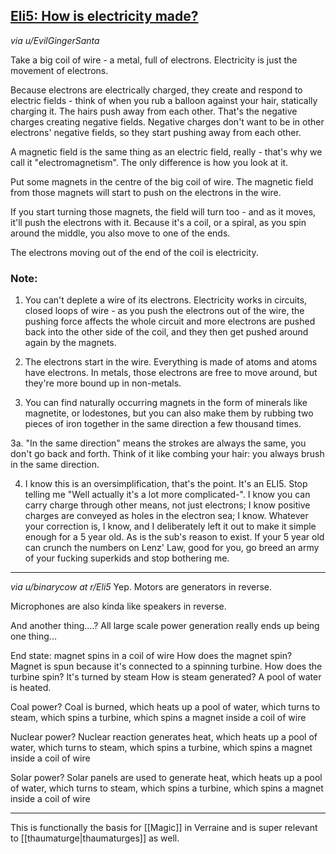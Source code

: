 ## [Eli5: How is electricity made?](https://www.reddit.com/r/explainlikeimfive/comments/kxqq97/eli5_after_seing_the_meme_of_a_guy_going_back_in/)
<cite>via u/EvilGingerSanta</cite>

Take a big coil of wire - a metal, full of electrons. Electricity is just the movement of electrons.

Because electrons are electrically charged, they create and respond to electric fields - think of when you rub a balloon against your hair, statically charging it. The hairs push away from each other. That's the negative charges creating negative fields. Negative charges don't want to be in other electrons' negative fields, so they start pushing away from each other.

A magnetic field is the same thing as an electric field, really - that's why we call it "electromagnetism". The only difference is how you look at it.

Put some magnets in the centre of the big coil of wire. The magnetic field from those magnets will start to push on the electrons in the wire.

If you start turning those magnets, the field will turn too - and as it moves, it'll push the electrons with it. Because it's a coil, or a spiral, as you spin around the middle, you also move to one of the ends.

The electrons moving out of the end of the coil is electricity.

### Note: 

1.  You can't deplete a wire of its electrons. Electricity works in circuits, closed loops of wire - as you push the electrons out of the wire, the pushing force affects the whole circuit and more electrons are pushed back into the other side of the coil, and they then get pushed around again by the magnets.
    
2.  The electrons start in the wire. Everything is made of atoms and atoms have electrons. In metals, those electrons are free to move around, but they're more bound up in non-metals.
    
3.  You can find naturally occurring magnets in the form of minerals like magnetite, or lodestones, but you can also make them by rubbing two pieces of iron together in the same direction a few thousand times.
    
3a.  "In the same direction" means the strokes are always the same, you don't go back and forth. Think of it like combing your hair: you always brush in the same direction.

4. I know this is an oversimplification, that's the point. It's an ELI5. Stop telling me "Well actually it's a lot more complicated-". I know you can carry charge through other means, not just electrons; I know positive charges are conveyed as holes in the electron sea; I know. Whatever your correction is, I know, and I deliberately left it out to make it simple enough for a 5 year old.  As is the sub's reason to exist. If your 5 year old can crunch the numbers on Lenz' Law, good for you, go breed an army of your fucking superkids and stop bothering me.

---

<cite>via u/binarycow at r/Eli5</cite>
Yep. Motors are generators in reverse.

Microphones are also kinda like speakers in reverse.

And another thing....? All large scale power generation really ends up being one thing...

End state: magnet spins in a coil of wire How does the magnet spin? Magnet is spun because it's connected to a spinning turbine. How does the turbine spin? It's turned by steam How is steam generated? A pool of water is heated.

Coal power? Coal is burned, which heats up a pool of water, which turns to steam, which spins a turbine, which spins a magnet inside a coil of wire

Nuclear power? Nuclear reaction generates heat, which heats up a pool of water, which turns to steam, which spins a turbine, which spins a magnet inside a coil of wire

Solar power? Solar panels are used to generate heat, which heats up a pool of water, which turns to steam, which spins a turbine, which spins a magnet inside a coil of wire

---

This is functionally the basis for [[Magic]] in Verraine and is super relevant to [[thaumaturge|thaumaturges]] as well. 